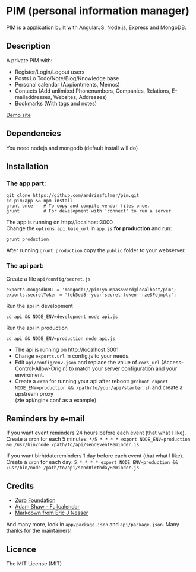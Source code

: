 # PIM (personal information manager)

PIM is a application built with AngularJS, Node.js, Express and MongoDB.

## Description

A private PIM with:

* Register/Login/Logout users
* Posts i.o Todo/Note/Blog/Knowledge base
* Personal calendar (Appiontments, Memos)
* Contacts (Add unlimited Phonenumbers, Companies, Relations, E-mailaddresses, Websites, Addresses)
* Bookmarks (With tags and notes)

[Demo site](https://pim.filmer.net)


## Dependencies

You need nodejs and mongodb (default install will do)

## Installation

### The app part:

    git clone https://github.com/andriesfilmer/pim.git
    cd pim/app && npm install
    grunt once    # To copy and compile vendor files once.
    grunt         # For development with 'connect' to run a server

The app is running on http://localhost:3000  
Change the `options.api.base_url` in `app.js` **for production** and run: 

    grunt production

After running `grunt production` copy the `public` folder to your webserver.

### The api part:

Create a file `api/config/secret.js`

    exports.mongodbURL = 'mongodb://pim:yourpassword@localhost/pim';
    exports.secretToken = 'feb5ed8--your-secret-token--rzeSFejmplc';

Run the api in development

    cd api && NODE_ENV=development node api.js

Run the api in production

    cd api && NODE_ENV=production node api.js

- The api is running on http://localhost:3001
- Change `exports.url` in config.js to your needs.
- Edit `api/config/env.json` and replace the value of `cors_url` (Access-Control-Allow-Origin) to match your server configuration and your enviroment.
- Create a `cron` for running your api after reboot: `@reboot export NODE_ENV=production && /path/to/your/api/starter.sh` and create a upstream proxy  
  (zie api/nginx.conf as a example).

## Reminders by e-mail

If you want event reminders 24 hours before each event (that what I like).
Create a `cron` for each 5 minutes: `*/5 * * * * export NODE_ENV=production && /usr/bin/node /path/to/api/sendEventReminder.js`

If you want birhtdatereminders 1 day before each event (that what I like).
Create a `cron` for each day: `5 * * * * export NODE_ENV=production && /usr/bin/node /path/to/api/sendBirthdayReminder.js`

## Credits

- [Zurb Foundation](http://foundation.zurb.com)
- [Adam Shaw - Fullcalendar](http://fullcalendar.io/)
- [Markdown from Eric J Nesser](http://daringfireball.net/projects/markdown/)

And many more, look in `app/package.json` and `api/package.json`. Many thanks for the maintainers!

## Licence

The MIT License (MIT)

